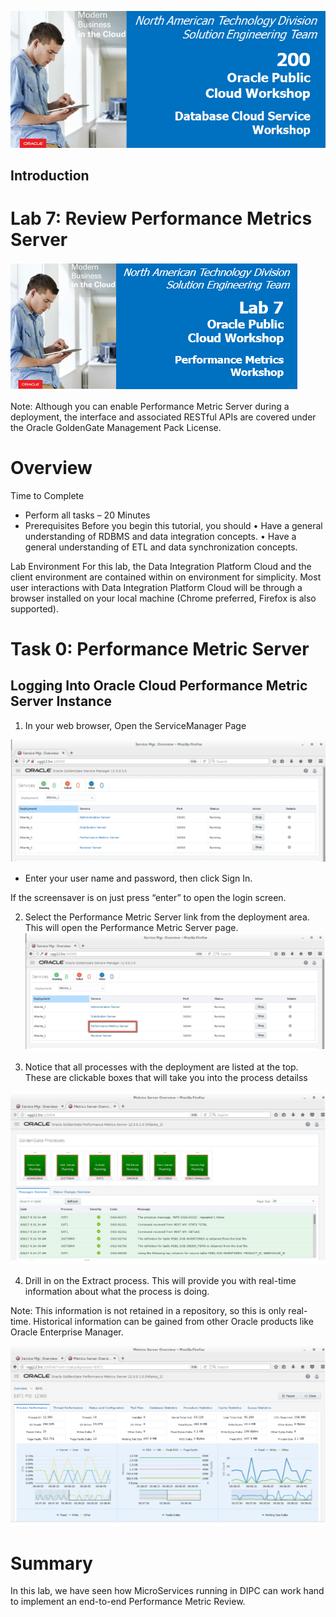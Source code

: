 ![](images/200/image1.png)





## Introduction


# Lab 7: Review	Performance	Metrics	Server	
![](images/Lab7/image7_0.png)

Note:	Although you can enable	Performance	Metric Server during a deployment, the interface and associated	RESTful	APIs are covered under the	Oracle GoldenGate Management Pack License.	

# Overview 

Time to Complete 
- Perform all tasks – 20 Minutes 
- Prerequisites 
Before you begin this tutorial, you should 
•	Have a general understanding of RDBMS and data integration concepts. 
•	Have a general understanding of ETL and data synchronization concepts. 

Lab Environment 
For this lab, the Data Integration Platform Cloud and the client environment are contained within on environment for simplicity.  Most user interactions with Data Integration Platform Cloud will be through a browser installed on your local machine (Chrome preferred, Firefox is also supported).   

# Task 0: Performance Metric Server 

## Logging Into Oracle Cloud Performance Metric Server Instance

1. In your web browser, Open the ServiceManager Page

![](images/Lab7/image7_1.png)

-  Enter your user name and password, then click Sign In.

If the screensaver is on just press “enter” to open the login screen. 
 
2. Select the Performance Metric Server link from the deployment area. This will open the Performance Metric Server page. 
![](images/Lab7/image7_2.png)

3. Notice that all processes with the deployment are listed at the top.  These are clickable boxes that will take you into the process detailss

![](images/Lab7/image7_3.png)

4. Drill in on the Extract process. This will provide you with real-time information about what the process is doing.   

Note: This information is not retained in a repository, so this is only real-time.  Historical information can be gained from other Oracle products like Oracle Enterprise Manager. 

![](images/Lab7/image7_4.png)



# Summary
In this lab, we have seen how MicroServices running in DIPC can work hand to implement an end-to-end Performance Metric Review.   